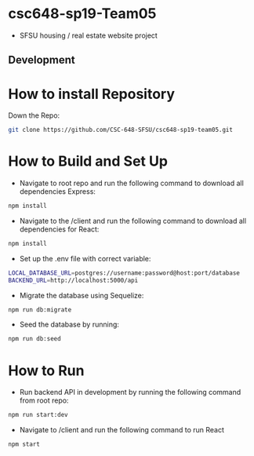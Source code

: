 # csc648-sp19-Team05

- SFSU housing / real estate website project

## Development

# How to install Repository

Down the Repo:

```sh
git clone https://github.com/CSC-648-SFSU/csc648-sp19-team05.git
```

# How to Build and Set Up

- Navigate to root repo and run the following command to download all dependencies Express:

```sh
npm install
```

- Navigate to the /client and run the following command to download all dependencies for React:

```sh
npm install
```

- Set up the .env file with correct variable:

```sh
LOCAL_DATABASE_URL=postgres://username:password@host:port/database
BACKEND_URL=http://localhost:5000/api
```

- Migrate the database using Sequelize:

```sh
npm run db:migrate
```

- Seed the database by running:

```sh
npm run db:seed
```

# How to Run

- Run backend API in development by running the following command from root repo:

```sh
npm run start:dev
```

- Navigate to /client and run the following command to run React

```sh
npm start
```
